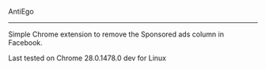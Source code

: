 AntiEgo
*******************
Simple Chrome extension to remove the Sponsored ads column in Facebook.

Last tested on Chrome 28.0.1478.0 dev for Linux
